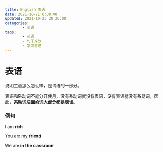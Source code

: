 ```yaml
---
title: English 表语
date: 2021-10-21 6:00:00
updated: 2021-10-23 20:36:00
categories:
        - 英语
tags:
        - 英语
        - 句子成分
        - 学习笔记
---
```


# 表语

说明主语怎么怎么样，是谓语的一部分。

表语和系动词不能分开使用，没有系动词就没有表语，没有表语就没有系动词，因此，**系动词后面的词大部分都是表语**。

### 例句

I am **rich**

You are my **friend**

We are **in the classroom**

